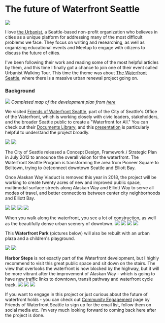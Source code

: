 
# The future of Waterfront Seattle
![](waterfront0.jpg)

I love [the Urbanist](https://www.theurbanist.org/), a Seattle-based non-profit organization who believes in cities as a unique platform for addressing many of the most difficult problems we face. They focus on writing and researching, as well as organizing educational events and Meetup to engage with citizens to discuss the future of cities.

I've been following their work and reading some of the most helpful articles by them, and this time I finally got a chance to join one of their event called Urbanist Walking Tour. This time the theme was about [The Waterfront Seattle](www.waterfrontseattle.org), where there is a massive urban renewal project going on.

### Background

![](Illustrative-Site-Plan-Phase.jpg)
*Completed map of the development plan from [here](https://waterfrontseattle.org/overview)*

We visited [Friends of Waterfront Seattle](https://waterfrontseattle.org/), part of the City of Seattle's Office of the Waterfront, which is working closely with civic leaders, stakeholders, and the broader Seattle public to create a "Waterfront for All." You can check out their [Documents Library](https://waterfrontseattle.org/documents), and this [presentation](https://waterfrontseattle.org/Media/Default/Library/Presentations/2018_0807_Urbanist_WFS_FINAL_public.pdf) is particularly helpful to understand the project broadly.  

![](waterfront1.jpg)
![](waterfront2.jpg)

The City of Seattle released a Concept Design, Framework / Strategic Plan in July 2012 to announce the overall vision for the waterfront. The Waterfront Seattle Program is transforming the area from Pioneer Square to Belltown, trying to (re)connect downtown Seattle and Elliott Bay.

Once Alaskan Way Viaduct is removed this year in 2018, the project will be working to create twenty acres of new and improved public space, multimodal surface streets along Alaskan Way and Elliott Way to serve all modes of travel, and better connections between center city neighborhoods and Elliott Bay.

![](waterfront4.jpg)
![](waterfront5.jpg)
![](waterfront6.jpg)
![](waterfront7.jpg)

When you walk along the waterfront, you see a lot of construction, as well as the beautifully dense urban scenery of downtown.
![](waterfront8.jpg)
![](waterfront9.jpg)
![](waterfront10.jpg)
![](waterfront11.jpg)

This **Waterfront Park** (pictures below) will also be rebuilt with an urban plaza and a children's playground.

![](waterfront12.jpg)
![](waterfront13.jpg)

**Harbor Steps** is not exactly part of the Waterfront development, but I highly recommend to visit this great public space and sit down on the stairs. The view that overlooks the waterfront is now blocked by the highway, but it will be more vibrant after the improvement of Alaskan Way - which is going to have new traffic links to downtown, transit pathway and waterfront cycle track.
![](waterfront14.jpg)
![](waterfront15.jpg)
![](waterfront16.jpg)

If you want to engage in this project or just curious about the future of waterfront holds - you can check out [Community Engagement](https://waterfrontseattle.org/community-engagement) page by Friends of Waterfront Seattle to sign up for the email list, follow them on social media etc. I'm very much looking forward to coming back here after the project is done.
